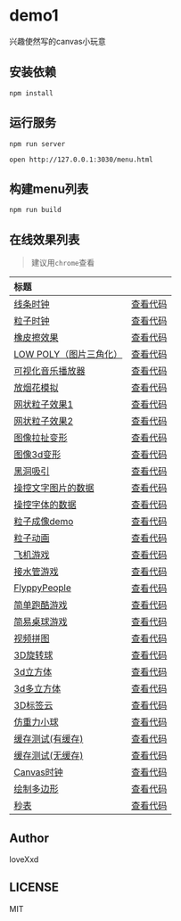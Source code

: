 # demo1

兴趣使然写的canvas小玩意<br>

## 安装依赖
```
npm install
```

## 运行服务
```
npm run server

open http://127.0.0.1:3030/menu.html
```

## 构建menu列表
```
npm run build
```

## 在线效果列表

> 建议用`chrome`查看

[placeholder]:p

| 标题 |  |
|:-------- |:--------:|
| [线条时钟](http://loveXxd.github.io/demo1/src/Funny-demo/coolClock/index2.html) | [查看代码](https://github.com/loveXxd/demo1/tree/master/src/Funny-demo/coolClock) |
| [粒子时钟](http://loveXxd.github.io/demo1/src/Funny-demo/coolClock/index.html) | [查看代码](https://github.com/loveXxd/demo1/tree/master/src/Funny-demo/coolClock) |
| [橡皮擦效果](http://loveXxd.github.io/demo1/src/Funny-demo/clip/clip.html) | [查看代码](https://github.com/loveXxd/demo1/tree/master/src/Funny-demo/clip) |
| [LOW POLY（图片三角化）](http://loveXxd.github.io/demo1/src/Funny-demo/lowpoly/index.html) | [查看代码](https://github.com/loveXxd/demo1/tree/master/src/Funny-demo/lowpoly) |
| [可视化音乐播放器](http://loveXxd.github.io/demo1/src/Funny-demo/musicPlayer/index.html) | [查看代码](https://github.com/loveXxd/demo1/tree/master/src/Funny-demo/musicPlayer) |
| [放烟花模拟](http://loveXxd.github.io/demo1/src/Funny-demo/shotFire/shotFire.html) | [查看代码](https://github.com/loveXxd/demo1/tree/master/src/Funny-demo/shotFire) |
| [网状粒子效果1](http://loveXxd.github.io/demo1/src/Funny-demo/netparticle/net_1.html) | [查看代码](https://github.com/loveXxd/demo1/tree/master/src/Funny-demo/netparticle) |
| [网状粒子效果2](http://loveXxd.github.io/demo1/src/Funny-demo/netparticle/net_2.html) | [查看代码](https://github.com/loveXxd/demo1/tree/master/src/Funny-demo/netparticle) |
| [图像拉扯变形](http://loveXxd.github.io/demo1/src/Funny-demo/transform/demo1.html) | [查看代码](https://github.com/loveXxd/demo1/tree/master/src/Funny-demo/transform) |
| [图像3d变形](http://loveXxd.github.io/demo1/src/Funny-demo/transform/demo2.html) | [查看代码](https://github.com/loveXxd/demo1/tree/master/src/Funny-demo/transform) |
| [黑洞吸引](http://loveXxd.github.io/demo1/src/Particle-demo/blackhole/blackhole.html) | [查看代码](https://github.com/loveXxd/demo1/tree/master/src/Particle-demo/blackhole) |
| [操控文字图片的数据](http://loveXxd.github.io/demo1/src/Particle-demo/imgdata/controlImgData.html) | [查看代码](https://github.com/loveXxd/demo1/tree/master/src/Particle-demo/imgdata) |
| [操控字体的数据](http://loveXxd.github.io/demo1/src/Particle-demo/imgdata/controlImgData2.html) | [查看代码](https://github.com/loveXxd/demo1/tree/master/src/Particle-demo/imgdata) |
| [粒子成像demo](http://loveXxd.github.io/demo1/src/Particle-demo/orangutan/index.html) | [查看代码](https://github.com/loveXxd/demo1/tree/master/src/Particle-demo/orangutan) |
| [粒子动画](http://loveXxd.github.io/demo1/src/Particle-demo/animateStep/index.html) | [查看代码](https://github.com/loveXxd/demo1/tree/master/src/Particle-demo/animateStep) |
| [飞机游戏](http://loveXxd.github.io/demo1/src/Game-demo/planGame/index.html) | [查看代码](https://github.com/loveXxd/demo1/tree/master/src/Game-demo/planGame) |
| [接水管游戏](http://loveXxd.github.io/demo1/src/Game-demo/connectPipe/easyPipes.html) | [查看代码](https://github.com/loveXxd/demo1/tree/master/src/Game-demo/connectPipe) |
| [FlyppyPeople](http://loveXxd.github.io/demo1/src/Game-demo/FlppyPeople/index.html) | [查看代码](https://github.com/loveXxd/demo1/tree/master/src/Game-demo/FlppyPeople) |
| [简单跑酷游戏](http://loveXxd.github.io/demo1/src/Game-demo/runningMan/index.html) | [查看代码](https://github.com/loveXxd/demo1/tree/master/src/Game-demo/runningMan) |
| [简易桌球游戏](http://loveXxd.github.io/demo1/src/Game-demo/snooker/snooker.html) | [查看代码](https://github.com/loveXxd/demo1/tree/master/src/Game-demo/snooker) |
| [视频拼图](http://loveXxd.github.io/demo1/src/Game-demo/vedioPintu.html) | [查看代码](https://github.com/loveXxd/demo1/tree/master/src/Game-demo) |
| [3D旋转球](http://loveXxd.github.io/demo1/src/3D-demo/3Dball.html) | [查看代码](https://github.com/loveXxd/demo1/tree/master/src/3D-demo) |
| [3d立方体](http://loveXxd.github.io/demo1/src/3D-demo/3Dcube.html) | [查看代码](https://github.com/loveXxd/demo1/tree/master/src/3D-demo) |
| [3d多立方体](http://loveXxd.github.io/demo1/src/3D-demo/3Dcubes.html) | [查看代码](https://github.com/loveXxd/demo1/tree/master/src/3D-demo) |
| [3D标签云](http://loveXxd.github.io/demo1/src/3D-demo/3Dtag.html) | [查看代码](https://github.com/loveXxd/demo1/tree/master/src/3D-demo) |
| [仿重力小球](http://loveXxd.github.io/demo1/src/Other-demo/shotBall.html) | [查看代码](https://github.com/loveXxd/demo1/tree/master/src/Other-demo) |
| [缓存测试(有缓存)](http://loveXxd.github.io/demo1/src/Other-demo/cache/test.html) | [查看代码](https://github.com/loveXxd/demo1/tree/master/src/Other-demo/cache) |
| [缓存测试(无缓存)](http://loveXxd.github.io/demo1/src/Other-demo/cache/test2.html) | [查看代码](https://github.com/loveXxd/demo1/tree/master/src/Other-demo/cache) |
| [Canvas时钟](http://loveXxd.github.io/demo1/src/Other-demo/clock.html) | [查看代码](https://github.com/loveXxd/demo1/tree/master/src/Other-demo) |
| [绘制多边形](http://loveXxd.github.io/demo1/src/Other-demo/duobianxing.html) | [查看代码](https://github.com/loveXxd/demo1/tree/master/src/Other-demo) |
| [秒表](http://loveXxd.github.io/demo1/src/Other-demo/stopWatch.html) | [查看代码](https://github.com/loveXxd/demo1/tree/master/src/Other-demo) |

[/placeholder]:p

## Author
loveXxd

## LICENSE
MIT


